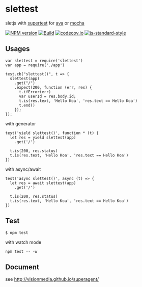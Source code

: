 # slettest

sletjs with [supertest](https://github.com/visionmedia/supertest) for [ava](https://github.com/avajs/ava) or [mocha](https://github.com/mochajs/mocha)

[![NPM version](https://img.shields.io/npm/v/slettest.svg?style=flat-square)](https://www.npmjs.com/package/sletTest)
[![Build](https://travis-ci.org/sletjs/sletTest.svg?branch=master)](https://travis-ci.org/sletjs/sletTest)
[![codecov.io](https://codecov.io/github/sletjs/sletTest/coverage.svg?branch=master)](https://codecov.io/github/sletjs/sletTest?branch=master)
[![js-standard-style](https://img.shields.io/badge/code%20style-standard-brightgreen.svg)](http://standardjs.com/)

## Usages

```
var slettest = require('slettest')
var app = require('./app')

test.cb("slettest()", t => {
  slettest(app)
    .get("/")
    .expect(200, function (err, res) {
      t.ifError(err)
      var userId = res.body.id;
      t.is(res.text, 'Hello Koa', 'res.text == Hello Koa')
      t.end()
    });
});
```

with generator

```
test('yield slettest()', function * (t) {
  let res = yield slettest(app)
    .get('/')

  t.is(200, res.status)
  t.is(res.text, 'Hello Koa', 'res.text == Hello Koa')
})
```

with async/await

```
test('async slettest()', async (t) => {
  let res = await slettest(app)
    .get('/')

  t.is(200, res.status)
  t.is(res.text, 'Hello Koa', 'res.text == Hello Koa')
})
```

## Test

```
$ npm test
```

with watch mode

```
npm test -- -w 
```


## Document

see http://visionmedia.github.io/superagent/

